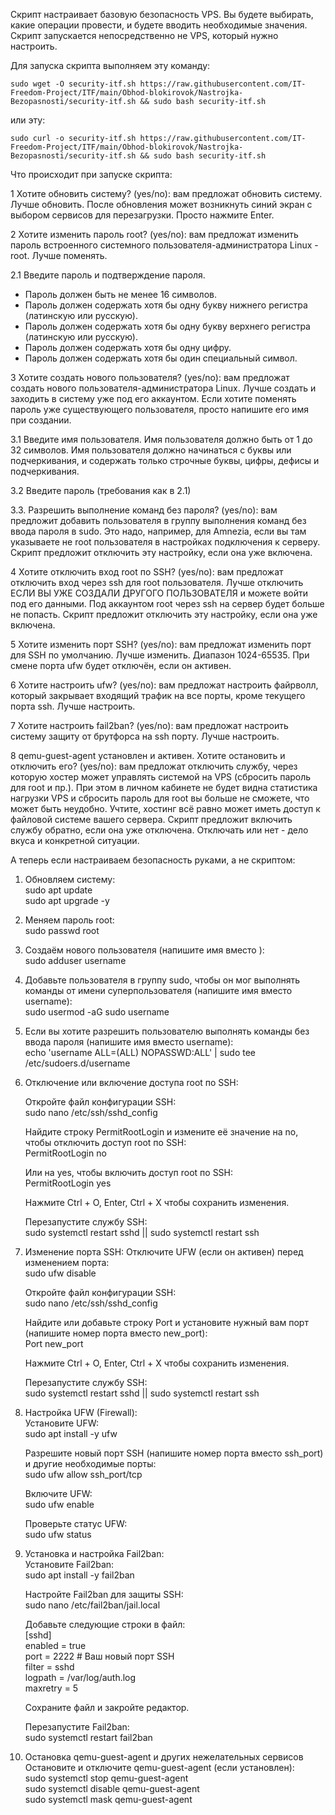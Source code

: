 Скрипт настраивает базовую безопасность VPS. Вы будете выбирать, какие операции провести, и будете вводить необходимые значения. Скрипт запускается непосредственно не VPS, который нужно настроить.

Для запуска скрипта выполняем эту команду:

```sudo wget -O security-itf.sh https://raw.githubusercontent.com/IT-Freedom-Project/ITF/main/Obhod-blokirovok/Nastrojka-Bezopasnosti/security-itf.sh && sudo bash security-itf.sh```

или эту:

```sudo curl -o security-itf.sh https://raw.githubusercontent.com/IT-Freedom-Project/ITF/main/Obhod-blokirovok/Nastrojka-Bezopasnosti/security-itf.sh && sudo bash security-itf.sh```

Что происходит при запуске скрипта:

1 Хотите обновить систему? (yes/no): вам предложат обновить систему. Лучше обновить. После обновления может возникнуть синий экран с выбором сервисов для перезагрузки. Просто нажмите Enter.

2 Хотите изменить пароль root? (yes/no): вам предложат изменить пароль встроенного системного пользователя-администратора Linux - root. Лучше поменять.

2.1 Введите пароль и подтверждение пароля.
- Пароль должен быть не менее 16 символов.
- Пароль должен содержать хотя бы одну букву нижнего регистра (латинскую или русскую).
- Пароль должен содержать хотя бы одну букву верхнего регистра (латинскую или русскую).
- Пароль должен содержать хотя бы одну цифру.
- Пароль должен содержать хотя бы один специальный символ.

3 Хотите создать нового пользователя? (yes/no):  вам предложат создать нового пользователя-администратора Linux. Лучше создать и заходить в систему уже под его аккаунтом. Если хотите поменять пароль уже существующего пользователя, просто напишите его имя при создании.

3.1 Введите имя пользователя. Имя пользователя должно быть от 1 до 32 символов. Имя пользователя должно начинаться с буквы или подчеркивания, и содержать только строчные буквы, цифры, дефисы и подчеркивания.

3.2 Введите пароль (требования как в 2.1)

3.3. Разрешить выполнение команд без пароля? (yes/no): вам предложит добавить пользователя в группу выполнения команд без ввода пароля в sudo. Это надо, например, для Amnezia, если вы там указываете не root пользователя в настройках подключения к серверу. Скрипт предложит отключить эту настройку, если она уже включена.

4 Хотите отключить вход root по SSH? (yes/no): вам предложат отключить вход через ssh для root пользователя. Лучше отключить ЕСЛИ ВЫ УЖЕ СОЗДАЛИ ДРУГОГО ПОЛЬЗОВАТЕЛЯ и можете войти под его данными. Под аккаунтом root через ssh на сервер будет больше не попасть. Скрипт предложит отключить эту настройку, если она уже включена.

5 Хотите изменить порт SSH? (yes/no): вам предложат изменить порт для SSH по умолчанию. Лучше изменить. Диапазон 1024-65535. При смене порта ufw будет отключён, если он активен.

6 Хотите настроить ufw? (yes/no): вам предложат настроить файрволл, который закрывает входящий трафик на все порты, кроме текущего порта ssh. Лучше настроить.

7 Хотите настроить fail2ban? (yes/no): вам предложат настроить систему защиту от брутфорса на ssh порту. Лучше настроить.

8 qemu-guest-agent установлен и активен. Хотите остановить и отключить его? (yes/no): вам предложат отключить службу, через которую хостер может управлять системой на VPS (сбросить пароль для root и пр.). При этом в личном кабинете не будет видна статистика нагрузки VPS и сбросить пароль для root вы больше не сможете, что может быть неудобно. Учтите, хостинг всё равно может иметь доступ к файловой системе вашего сервера. Скрипт предложит включить службу обратно, если она уже отключена. Отключать или нет - дело вкуса и конкретной ситуации.


А теперь если настраиваем безопасность руками, а не скриптом:

1. Обновляем систему:\
sudo apt update \
sudo apt upgrade -y

2. Меняем пароль root:\
sudo passwd root

3. Создаём нового пользователя (напишите имя вместо <username>):\
sudo adduser username

4. Добавьте пользователя в группу sudo, чтобы он мог выполнять команды от имени суперпользователя (напишите имя вместо username):\
sudo usermod -aG sudo username

5. Если вы хотите разрешить пользователю выполнять команды без ввода пароля (напишите имя вместо username):\
echo 'username ALL=(ALL) NOPASSWD:ALL' | sudo tee /etc/sudoers.d/username

6. Отключение или включение доступа root по SSH:

   Откройте файл конфигурации SSH:\
   sudo nano /etc/ssh/sshd_config

   Найдите строку PermitRootLogin и измените её значение на no, чтобы отключить доступ root по SSH:\
   PermitRootLogin no

   Или на yes, чтобы включить доступ root по SSH:\
   PermitRootLogin yes

   Нажмите Ctrl + O, Enter, Ctrl + X чтобы сохранить изменения.

   Перезапустите службу SSH:\
   sudo systemctl restart sshd || sudo systemctl restart ssh

7. Изменение порта SSH:
   Отключите UFW (если он активен) перед изменением порта:\
   sudo ufw disable

   Откройте файл конфигурации SSH:\
   sudo nano /etc/ssh/sshd_config

   Найдите или добавьте строку Port и установите нужный вам порт (напишите номер порта вместо new_port):\
   Port new_port

   Нажмите Ctrl + O, Enter, Ctrl + X чтобы сохранить изменения.
   
   Перезапустите службу SSH: \
   sudo systemctl restart sshd || sudo systemctl restart ssh

8. Настройка UFW (Firewall):\
   Установите UFW:\
   sudo apt install -y ufw
   
   Разрешите новый порт SSH (напишите номер порта вместо ssh_port) и другие необходимые порты:\
   sudo ufw allow ssh_port/tcp
   
   Включите UFW:\
   sudo ufw enable

   Проверьте статус UFW:\
   sudo ufw status
   
10. Установка и настройка Fail2ban:\
    Установите Fail2ban:\
    sudo apt install -y fail2ban

    Настройте Fail2ban для защиты SSH:\
    sudo nano /etc/fail2ban/jail.local

    Добавьте следующие строки в файл:\
    [sshd]\
    enabled = true\
    port = 2222  # Ваш новый порт SSH\
    filter = sshd\
    logpath = /var/log/auth.log\
    maxretry = 5

    Сохраните файл и закройте редактор.

    Перезапустите Fail2ban:\
    sudo systemctl restart fail2ban

11. Остановка qemu-guest-agent и других нежелательных сервисов\
    Остановите и отключите qemu-guest-agent (если установлен):\
    sudo systemctl stop qemu-guest-agent\
    sudo systemctl disable qemu-guest-agent\
    sudo systemctl mask qemu-guest-agent
  
